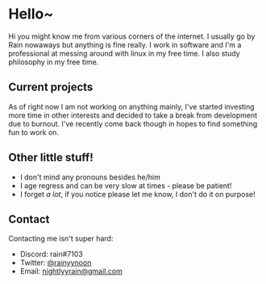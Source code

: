 # Hello~

Hi you might know me from various corners of the internet. I usually go by Rain nowaways but anything is fine really. I work in software and I'm a professional at messing around with linux in my free time. I also study philosophy in my free time. 

## Current projects

As of right now I am not working on anything mainly, I've started investing more time in other interests and decided to take a break from development due to burnout. I've recently come back though in hopes to find something fun to work on.

## Other little stuff!

- I don't mind any pronouns besides he/him
- I age regress and can be very slow at times - please be patient!
- I forget *a lot*, if you notice please let me know, I don't do it on purpose!

## Contact

Contacting me isn't super hard:
- Discord: rain#7103
- Twitter: [@rainyynoon](https://twitter.com/rainyynoon)
- Email: nightlyyrain@gmail.com
